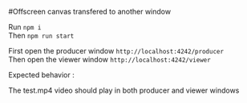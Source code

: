 #Offscreen canvas transfered to another window

Run ``npm i``  
Then ``npm run start``

First open the producer window ``http://localhost:4242/producer``  
Then open the viewer window ``http://localhost:4242/viewer``

Expected behavior : 

The test.mp4 video should play in both producer and viewer windows
